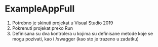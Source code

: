 # ExampleAppFull

1. Potrebno je skinuti projekat u Visual Studio 2019
2. Pokrenuti projekat preko Run
3. Definisana su dva kontrolera u kojima su definisane metode koje se mogu pozivati, kao i /swagger (kao sto je trazeno u zadatku)
